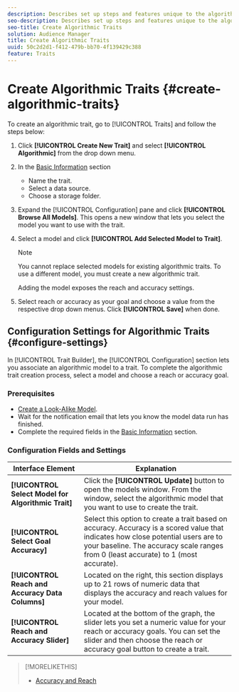 ```yaml
---
description: Describes set up steps and features unique to the algorithmic trait creation process.
seo-description: Describes set up steps and features unique to the algorithmic trait creation process.
seo-title: Create Algorithmic Traits
solution: Audience Manager
title: Create Algorithmic Traits
uuid: 50c2d2d1-f412-479b-bb70-4f139429c388
feature: Traits
---
```


# Create Algorithmic Traits {#create-algorithmic-traits}

<!-- t_algo_trait_build.xml -->

To create an algorithmic trait, go to [!UICONTROL Traits] and follow the steps below:

1. Click **[!UICONTROL Create New Trait]** and select **[!UICONTROL Algorithmic]** from the drop down menu.
1. In the [Basic Information](../../features/traits/create-onboarded-rule-based-traits.md) section
    * Name the trait.
    * Select a data source.
    * Choose a storage folder.
1. Expand the [!UICONTROL Configuration] pane and click **[!UICONTROL Browse All Models]**.
   This opens a new window that lets you select the model you want to use with the trait.
1. Select a model and click **[!UICONTROL Add Selected Model to Trait]**.
   
   >[!NOTE]
   > 
   > You cannot replace selected models for existing algorithmic traits. To use a different model, you must create a new algorithmic trait.
   
   Adding the model exposes the reach and accuracy settings.
1. Select reach or accuracy as your goal and choose a value from the respective drop down menus. Click **[!UICONTROL Save]** when done.

## Configuration Settings for Algorithmic Traits {#configure-settings}

In [!UICONTROL Trait Builder], the [!UICONTROL Configuration] section lets you associate an algorithmic model to a trait. To complete the algorithmic trait creation process, select a model and choose a reach or accuracy goal.

### Prerequisites

<!-- r_algo_trait_config_section.xml -->

* [Create a Look-Alike Model](../../features/algorithmic-models/create-model.md).
* Wait for the notification email that lets you know the model data run has finished.
* Complete the required fields in the [Basic Information](../../features/traits/create-onboarded-rule-based-traits.md) section.

### Configuration Fields and Settings

|  Interface Element  | Explanation  |
|---|---|
|  **[!UICONTROL Select Model for Algorithmic Trait]** |Click the **[!UICONTROL Update]** button to open the models window. From the window, select the algorithmic model that you want to use to create the trait.  |
|  **[!UICONTROL Select Goal Accuracy]** | Select this option to create a trait based on accuracy. Accuracy is a scored value that indicates how close potential users are to your baseline. The accuracy scale ranges from 0 (least accurate) to 1 (most accurate).  |
|  **[!UICONTROL Reach and Accuracy Data Columns]** | Located on the right, this section displays up to 21 rows of numeric data that displays the accuracy and reach values for your model.  |
|  **[!UICONTROL Reach and Accuracy Slider]** | Located at the bottom of the graph, the slider lets you set a numeric value for your reach or accuracy goals. You can set the slider and then choose the reach or accuracy goal button to create a trait.  |

>[!MORELIKETHIS]
>
>* [Accuracy and Reach](../../features/traits/trait-accuracy-reach.md)
